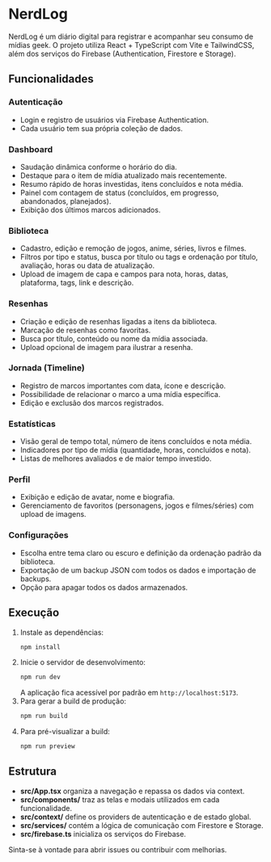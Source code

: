 # NerdLog

NerdLog é um diário digital para registrar e acompanhar seu consumo de mídias geek.
O projeto utiliza React + TypeScript com Vite e TailwindCSS, além dos serviços do Firebase (Authentication, Firestore e Storage).

## Funcionalidades

### Autenticação
- Login e registro de usuários via Firebase Authentication.
- Cada usuário tem sua própria coleção de dados.

### Dashboard
- Saudação dinâmica conforme o horário do dia.
- Destaque para o item de mídia atualizado mais recentemente.
- Resumo rápido de horas investidas, itens concluídos e nota média.
- Painel com contagem de status (concluídos, em progresso, abandonados, planejados).
- Exibição dos últimos marcos adicionados.

### Biblioteca
- Cadastro, edição e remoção de jogos, anime, séries, livros e filmes.
- Filtros por tipo e status, busca por título ou tags e ordenação por título, avaliação, horas ou data de atualização.
- Upload de imagem de capa e campos para nota, horas, datas, plataforma, tags, link e descrição.

### Resenhas
- Criação e edição de resenhas ligadas a itens da biblioteca.
- Marcação de resenhas como favoritas.
- Busca por título, conteúdo ou nome da mídia associada.
- Upload opcional de imagem para ilustrar a resenha.

### Jornada (Timeline)
- Registro de marcos importantes com data, ícone e descrição.
- Possibilidade de relacionar o marco a uma mídia específica.
- Edição e exclusão dos marcos registrados.

### Estatísticas
- Visão geral de tempo total, número de itens concluídos e nota média.
- Indicadores por tipo de mídia (quantidade, horas, concluídos e nota).
- Listas de melhores avaliados e de maior tempo investido.

### Perfil
- Exibição e edição de avatar, nome e biografia.
- Gerenciamento de favoritos (personagens, jogos e filmes/séries) com upload de imagens.

### Configurações
- Escolha entre tema claro ou escuro e definição da ordenação padrão da biblioteca.
- Exportação de um backup JSON com todos os dados e importação de backups.
- Opção para apagar todos os dados armazenados.

## Execução

1. Instale as dependências:
   ```bash
   npm install
   ```
2. Inicie o servidor de desenvolvimento:
   ```bash
   npm run dev
   ```
   A aplicação fica acessível por padrão em `http://localhost:5173`.
3. Para gerar a build de produção:
   ```bash
   npm run build
   ```
4. Para pré-visualizar a build:
   ```bash
   npm run preview
   ```

## Estrutura

- **src/App.tsx** organiza a navegação e repassa os dados via context.
- **src/components/** traz as telas e modais utilizados em cada funcionalidade.
- **src/context/** define os providers de autenticação e de estado global.
- **src/services/** contém a lógica de comunicação com Firestore e Storage.
- **src/firebase.ts** inicializa os serviços do Firebase.

Sinta-se à vontade para abrir issues ou contribuir com melhorias.
